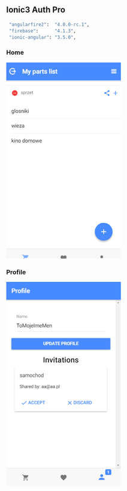 ## Ionic3 Auth Pro

 
```bash
 "angularfire2":  "4.0.0-rc.1",
 "firebase":      "4.1.3",
 "ionic-angular": "3.5.0",
```


### Home
![Alt text](/src/assets/img/ionic3authPro_home.png?raw=true "Home")

### Profile
![Alt text](/src/assets/img/ionic3authPro_profile.png?raw=true "Profile")
